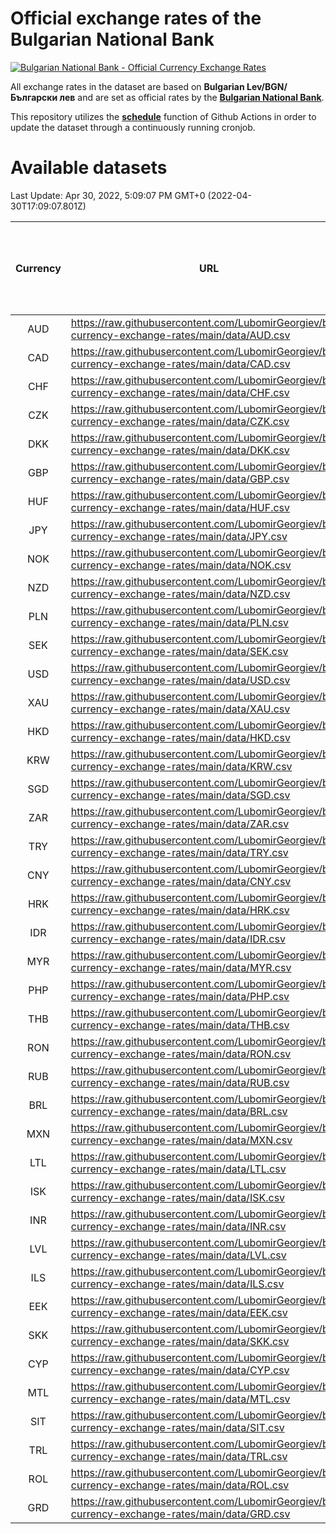 # Official exchange rates of the Bulgarian National Bank

[![Bulgarian National Bank - Official Currency Exchange Rates](https://github.com/LubomirGeorgiev/bnb-currency-exchange-rates/actions/workflows/update-rates.yml/badge.svg?branch=main)](https://github.com/LubomirGeorgiev/bnb-currency-exchange-rates/actions/workflows/update-rates.yml)

All exchange rates in the dataset are based on **Bulgarian Lev/BGN/Български лев** and are set as official rates by the [**Bulgarian National Bank**](https://www.bnb.bg/Statistics/StExternalSector/StExchangeRates/StERForeignCurrencies/index.htm?toLang=_EN).

This repository utilizes the [**schedule**](https://docs.github.com/en/actions/reference/events-that-trigger-workflows) function of Github Actions in order to update the dataset through a continuously running cronjob.

# Available datasets

<!-- START LINKS (DO NOT EVER FU*ING DELETE THIS COMMENT FOR THE LOVE OF YOUR LIFE!!! IF YOU ARE CURIOS HOW IT WORKS, YOU CAN HAVE A LOOK AT ./src/updateReadme.ts) -->

Last Update: Apr 30, 2022, 5:09:07 PM GMT+0 (2022-04-30T17:09:07.801Z)

| Currency | URL                                                                                             | Number of records | Number of missing days that were filled in |
| :------: | ----------------------------------------------------------------------------------------------- | :---------------: | :----------------------------------------: |
|   AUD    | https://raw.githubusercontent.com/LubomirGeorgiev/bnb-currency-exchange-rates/main/data/AUD.csv |       8125        |                    2513                    |
|   CAD    | https://raw.githubusercontent.com/LubomirGeorgiev/bnb-currency-exchange-rates/main/data/CAD.csv |       8125        |                    2513                    |
|   CHF    | https://raw.githubusercontent.com/LubomirGeorgiev/bnb-currency-exchange-rates/main/data/CHF.csv |       8125        |                    2513                    |
|   CZK    | https://raw.githubusercontent.com/LubomirGeorgiev/bnb-currency-exchange-rates/main/data/CZK.csv |       8125        |                    2513                    |
|   DKK    | https://raw.githubusercontent.com/LubomirGeorgiev/bnb-currency-exchange-rates/main/data/DKK.csv |       8125        |                    2513                    |
|   GBP    | https://raw.githubusercontent.com/LubomirGeorgiev/bnb-currency-exchange-rates/main/data/GBP.csv |       8125        |                    2513                    |
|   HUF    | https://raw.githubusercontent.com/LubomirGeorgiev/bnb-currency-exchange-rates/main/data/HUF.csv |       8125        |                    2513                    |
|   JPY    | https://raw.githubusercontent.com/LubomirGeorgiev/bnb-currency-exchange-rates/main/data/JPY.csv |       8125        |                    2513                    |
|   NOK    | https://raw.githubusercontent.com/LubomirGeorgiev/bnb-currency-exchange-rates/main/data/NOK.csv |       8125        |                    2513                    |
|   NZD    | https://raw.githubusercontent.com/LubomirGeorgiev/bnb-currency-exchange-rates/main/data/NZD.csv |       8125        |                    2513                    |
|   PLN    | https://raw.githubusercontent.com/LubomirGeorgiev/bnb-currency-exchange-rates/main/data/PLN.csv |       8125        |                    2513                    |
|   SEK    | https://raw.githubusercontent.com/LubomirGeorgiev/bnb-currency-exchange-rates/main/data/SEK.csv |       8125        |                    2513                    |
|   USD    | https://raw.githubusercontent.com/LubomirGeorgiev/bnb-currency-exchange-rates/main/data/USD.csv |       8125        |                    2513                    |
|   XAU    | https://raw.githubusercontent.com/LubomirGeorgiev/bnb-currency-exchange-rates/main/data/XAU.csv |       8125        |                    2515                    |
|   HKD    | https://raw.githubusercontent.com/LubomirGeorgiev/bnb-currency-exchange-rates/main/data/HKD.csv |       7823        |                    2422                    |
|   KRW    | https://raw.githubusercontent.com/LubomirGeorgiev/bnb-currency-exchange-rates/main/data/KRW.csv |       7823        |                    2422                    |
|   SGD    | https://raw.githubusercontent.com/LubomirGeorgiev/bnb-currency-exchange-rates/main/data/SGD.csv |       7823        |                    2422                    |
|   ZAR    | https://raw.githubusercontent.com/LubomirGeorgiev/bnb-currency-exchange-rates/main/data/ZAR.csv |       7823        |                    2422                    |
|   TRY    | https://raw.githubusercontent.com/LubomirGeorgiev/bnb-currency-exchange-rates/main/data/TRY.csv |       6305        |                    1952                    |
|   CNY    | https://raw.githubusercontent.com/LubomirGeorgiev/bnb-currency-exchange-rates/main/data/CNY.csv |       6185        |                    1916                    |
|   HRK    | https://raw.githubusercontent.com/LubomirGeorgiev/bnb-currency-exchange-rates/main/data/HRK.csv |       6185        |                    1916                    |
|   IDR    | https://raw.githubusercontent.com/LubomirGeorgiev/bnb-currency-exchange-rates/main/data/IDR.csv |       6185        |                    1916                    |
|   MYR    | https://raw.githubusercontent.com/LubomirGeorgiev/bnb-currency-exchange-rates/main/data/MYR.csv |       6185        |                    1916                    |
|   PHP    | https://raw.githubusercontent.com/LubomirGeorgiev/bnb-currency-exchange-rates/main/data/PHP.csv |       6185        |                    1916                    |
|   THB    | https://raw.githubusercontent.com/LubomirGeorgiev/bnb-currency-exchange-rates/main/data/THB.csv |       6185        |                    1916                    |
|   RON    | https://raw.githubusercontent.com/LubomirGeorgiev/bnb-currency-exchange-rates/main/data/RON.csv |       6126        |                    1898                    |
|   RUB    | https://raw.githubusercontent.com/LubomirGeorgiev/bnb-currency-exchange-rates/main/data/RUB.csv |       6126        |                    1897                    |
|   BRL    | https://raw.githubusercontent.com/LubomirGeorgiev/bnb-currency-exchange-rates/main/data/BRL.csv |       5213        |                    1617                    |
|   MXN    | https://raw.githubusercontent.com/LubomirGeorgiev/bnb-currency-exchange-rates/main/data/MXN.csv |       5213        |                    1617                    |
|   LTL    | https://raw.githubusercontent.com/LubomirGeorgiev/bnb-currency-exchange-rates/main/data/LTL.csv |       5155        |                    1584                    |
|   ISK    | https://raw.githubusercontent.com/LubomirGeorgiev/bnb-currency-exchange-rates/main/data/ISK.csv |       5124        |                    1590                    |
|   INR    | https://raw.githubusercontent.com/LubomirGeorgiev/bnb-currency-exchange-rates/main/data/INR.csv |       4846        |                    1503                    |
|   LVL    | https://raw.githubusercontent.com/LubomirGeorgiev/bnb-currency-exchange-rates/main/data/LVL.csv |       4790        |                    1470                    |
|   ILS    | https://raw.githubusercontent.com/LubomirGeorgiev/bnb-currency-exchange-rates/main/data/ILS.csv |       4120        |                    1282                    |
|   EEK    | https://raw.githubusercontent.com/LubomirGeorgiev/bnb-currency-exchange-rates/main/data/EEK.csv |       4002        |                    1228                    |
|   SKK    | https://raw.githubusercontent.com/LubomirGeorgiev/bnb-currency-exchange-rates/main/data/SKK.csv |       2972        |                    914                     |
|   CYP    | https://raw.githubusercontent.com/LubomirGeorgiev/bnb-currency-exchange-rates/main/data/CYP.csv |       2908        |                    892                     |
|   MTL    | https://raw.githubusercontent.com/LubomirGeorgiev/bnb-currency-exchange-rates/main/data/MTL.csv |       2606        |                    801                     |
|   SIT    | https://raw.githubusercontent.com/LubomirGeorgiev/bnb-currency-exchange-rates/main/data/SIT.csv |       2544        |                    780                     |
|   TRL    | https://raw.githubusercontent.com/LubomirGeorgiev/bnb-currency-exchange-rates/main/data/TRL.csv |       1818        |                    559                     |
|   ROL    | https://raw.githubusercontent.com/LubomirGeorgiev/bnb-currency-exchange-rates/main/data/ROL.csv |       1697        |                    524                     |
|   GRD    | https://raw.githubusercontent.com/LubomirGeorgiev/bnb-currency-exchange-rates/main/data/GRD.csv |        361        |                    109                     |

<!-- END LINKS (DO NOT EVER FU*ING DELETE THIS COMMENT FOR THE LOVE OF YOUR LIFE!!! IF YOU ARE CURIOS HOW IT WORKS, YOU CAN HAVE A LOOK AT ./src/updateReadme.ts) -->
